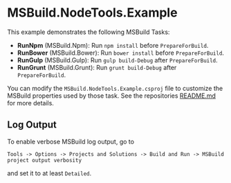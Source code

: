 MSBuild.NodeTools.Example
=========================

This example demonstrates the following MSBuild Tasks:

  * **RunNpm** (MSBuild.Npm): Run `npm install` before `PrepareForBuild`.
  * **RunBower** (MSBuild.Bower): Run `bower install` before `PrepareForBuild`.
  * **RunGulp** (MSBuild.Gulp): Run `gulp build-Debug` after `PrepareForBuild`.
  * **RunGrunt** (MSBuild.Grunt): Run `grunt build-Debug` after `PrepareForBuild`.

You can modify the `MSBuild.NodeTools.Example.csproj` file to customize the MSBuild
properties used by those task. See the repositories [README.md]('../../README.md') 
for more details.

Log Output
----------

To enable verbose MSBuild log output, go to

```
Tools -> Options -> Projects and Solutions -> Build and Run -> MSBuild project output verbosity
```

and set it to at least `Detailed`.
